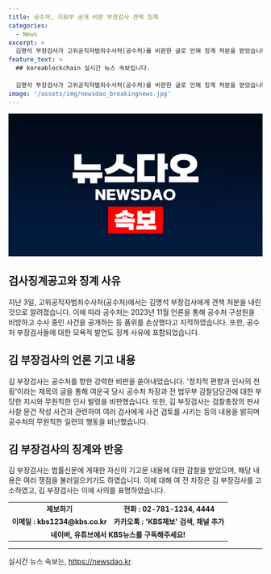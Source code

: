 ```yaml
---
title: 공수처, 지휘부 공개 비판 부장검사 견책 징계
categories:
  - News
excerpt: >
  김명석 부장검사가 고위공직자범죄수사처(공수처)를 비판한 글로 인해 징계 처분을 받았습니다. 공수처가 김 부장검사에게 견책 처분을 내리며, 공개적인 비난과 품위 손상 등을 이유로 밝혔습니다. 김 부장검사는 지난해 법률신문에 기고한 글에서 여운국 차장에 대한 부당한 지시와 검찰 내부 문제를 지적했으며, 사퇴 의사를 밝힌 바 있습니다. 해당 사안은 여 전 차장에 의해 법무부 감찰담당관에 의해 고발되어 형사1부에 배당되었습니다.
feature_text: >
  ## koreablockchain 실시간 뉴스 속보입니다.

  김명석 부장검사가 고위공직자범죄수사처(공수처)를 비판한 글로 인해 징계 처분을 받았습니다. 공수처가 김 부장검사에게 견책 처분을 내리며, 공개적인 비난과 품위 손상 등을 이유로 밝혔습니다. 김 부장검사는 지난해 법률신문에 기고한 글에서 여운국 차장에 대한 부당한 지시와 검찰 내부 문제를 지적했으며, 사퇴 의사를 밝힌 바 있습니다. 해당 사안은 여 전 차장에 의해 법무부 감찰담당관에 의해 고발되어 형사1부에 배당되었습니다.
image: '/assets/img/newsdao_breakingnews.jpg'
---
```


<p><img src="/assets/img/newsdao_breakingnews.jpg" alt="koreablockchain 속보" /></p>

<h2 data-ke-size="size26">검사징계공고와 징계 사유</h2>

<p data-ke-size="size16">지난 3일, 고위공직자범죄수사처(공수처)에서는 김명석 부장검사에게 견책 처분을 내린 것으로 알려졌습니다. 이에 따라 공수처는 2023년 11월 언론을 통해 공수처 구성원을 비방하고 수사 중인 사건을 공개하는 등 품위를 손상했다고 지적하였습니다. 또한, 공수처 부장검사들에 대한 모욕적 발언도 징계 사유에 포함되었습니다.</p>

<h2 data-ke-size="size26">김 부장검사의 언론 기고 내용</h2>

<p data-ke-size="size16">김 부장검사는 공수처를 향한 강력한 비판을 쏟아내었습니다. '정치적 편향과 인사의 전횡'이라는 제목의 글을 통해 여운국 당시 공수처 차장과 전 법무부 감찰담당관에 대한 부당한 지시와 무원칙한 인사 발령을 비판했습니다. 또한, 김 부장검사는 검찰총장의 판사 사찰 문건 작성 사건과 관련하여 여러 검사에게 사건 검토를 시키는 등의 내용을 밝히며 공수처의 무원칙한 일련의 행동을 비난했습니다.</p>

<h2 data-ke-size="size26">김 부장검사의 징계와 반응</h2>

<p data-ke-size="size16">김 부장검사는 법률신문에 게재한 자신의 기고문 내용에 대한 감찰을 받았으며, 해당 내용은 여러 쟁점을 불러일으키기도 하였습니다. 이에 대해 여 전 차장은 김 부장검사를 고소하였고, 김 부장검사는 이에 사의를 표명하였습니다.</p>

<table>
  <tr>
      <td style="text-align: center; height: 17px;"><b>제보하기</b></td>
      <td style="text-align: center; height: 17px;"><b>전화 : 02-781-1234, 4444</b></td>
  </tr>
  <tr>
      <td style="text-align: center; height: 17px;"><b>이메일 : kbs1234@kbs.co.kr</b></td>
      <td style="text-align: center; height: 17px;"><b>카카오톡 : 'KBS제보' 검색, 채널 추가</b></td>
  </tr>
  <tr>
      <td style="text-align: center; height: 17px;" colspan="2"><b>네이버, 유튜브에서 KBS뉴스를 구독해주세요!</b></td>
  </tr>
</table>

<hr>
실시간 뉴스 속보는, <a href="https://newsdao.kr" rel="dofollow">https://newsdao.kr</a>


